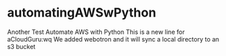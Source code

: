 # automatingAWSwPython
Another Test
Automate AWS with Python
This is a new line for aCloudGuru:wq
We added webotron and it will sync a local directory to an s3 bucket

